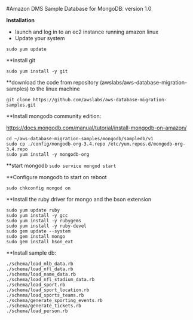#Amazon DMS Sample Database for MongoDB: version 1.0

**Installation**
* launch and log in to an ec2 instance running amazon linux
* Update your system

```
sudo yum update
```

**Install git

```
sudo yum install -y git
```

**download the code from repository (awslabs/aws-database-migration-samples) to the linux machine
```
git clone https://github.com/awslabs/aws-database-migration-samples.git
```

**Install mongodb community edition:

  https://docs.mongodb.com/manual/tutorial/install-mongodb-on-amazon/

```
cd ~/aws-database-migration-samples/mongodb/sampledb/v1
sudo cp ./config/mongodb-org-3.4.repo /etc/yum.repos.d/mongodb-org-3.4.repo
sudo yum install -y mongodb-org
```

**start mongodb
`sudo service mongod start`

**Configure mongodb to start on reboot
```
sudo chkconfig mongod on
```

**Install the ruby driver for mongo and the bson extension
```
sudo yum update ruby
sudo yum install -y gcc
sudo yum install -y rubygems
sudo yum install -y ruby-devel
sudo gem update --system
sudo gem install mongo
sudo gem install bson_ext
```

**Install sample db:
```
./schema/load_mlb_data.rb
./schema/load_nfl_data.rb
./schema/load_name_data.rb
./schema/load_nfl_stadium_data.rb
./schema/load_sport.rb
./schema/load_sport_location.rb
./schema/load_sports_teams.rb
./schema/generate_sporting_events.rb
./schema/generate_tickets.rb
./schema/load_person.rb
```

